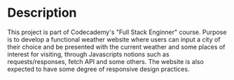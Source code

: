 # Description
This project is part of Codecademy's "Full Stack Enginner" course.
Purpose is to develop a functional weather website where users can input a city of their choice and be presented with the current weather and some places of interest for visiting, through Javascripts notions such as requests/responses, fetch API and some others.
The website is also expected to have some degree of responsive design practices.
